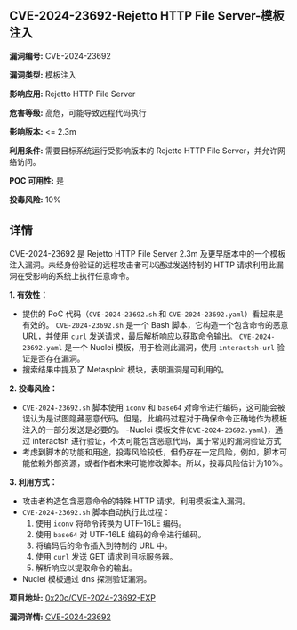 ## CVE-2024-23692-Rejetto HTTP File Server-模板注入

**漏洞编号:** CVE-2024-23692

**漏洞类型:** 模板注入

**影响应用:** Rejetto HTTP File Server

**危害等级:** 高危，可能导致远程代码执行

**影响版本:** <= 2.3m

**利用条件:** 需要目标系统运行受影响版本的 Rejetto HTTP File Server，并允许网络访问。

**POC 可用性:** 是

**投毒风险:** 10%

## 详情

CVE-2024-23692 是 Rejetto HTTP File Server 2.3m 及更早版本中的一个模板注入漏洞。未经身份验证的远程攻击者可以通过发送特制的 HTTP 请求利用此漏洞在受影响的系统上执行任意命令。

**1. 有效性：**
   - 提供的 PoC 代码（`CVE-2024-23692.sh` 和 `CVE-2024-23692.yaml`）看起来是有效的。 `CVE-2024-23692.sh` 是一个 Bash 脚本，它构造一个包含命令的恶意 URL，并使用 `curl` 发送请求，最后解析响应以获取命令输出。 `CVE-2024-23692.yaml` 是一个 Nuclei 模板，用于检测此漏洞，使用 `interactsh-url` 验证是否存在漏洞。
   - 搜索结果中提及了 Metasploit 模块，表明漏洞是可利用的。

**2. 投毒风险：**
   - `CVE-2024-23692.sh` 脚本使用 `iconv` 和 `base64` 对命令进行编码，这可能会被误认为是试图隐藏恶意代码。但是，此编码过程对于确保命令正确地作为模板注入的一部分发送是必要的。
   -Nuclei 模板文件(`CVE-2024-23692.yaml`)，通过 interactsh 进行验证，不太可能包含恶意代码，属于常见的漏洞验证方式
   - 考虑到脚本的功能和用途，投毒风险较低，但仍存在一定风险，例如，脚本可能依赖外部资源，或者作者未来可能修改脚本。所以，投毒风险估计为10%。

**3. 利用方式：**
   - 攻击者构造包含恶意命令的特殊 HTTP 请求，利用模板注入漏洞。
   - `CVE-2024-23692.sh` 脚本自动执行此过程：
      1.  使用 `iconv` 将命令转换为 UTF-16LE 编码。
      2.  使用 `base64` 对 UTF-16LE 编码的命令进行编码。
      3.  将编码后的命令插入到特制的 URL 中。
      4.  使用 `curl` 发送 GET 请求到目标服务器。
      5.  解析响应以提取命令的输出。
   - Nuclei 模板通过 dns 探测验证漏洞。

**项目地址:** [0x20c/CVE-2024-23692-EXP](https://github.com/0x20c/CVE-2024-23692-EXP)

**漏洞详情:** [CVE-2024-23692](https://nvd.nist.gov/vuln/detail/CVE-2024-23692)